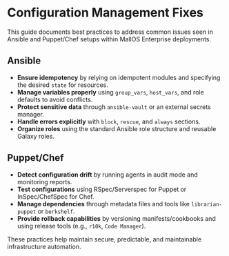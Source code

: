 # Configuration Management Fixes

This guide documents best practices to address common issues seen in Ansible and Puppet/Chef setups within MallOS Enterprise deployments.

## Ansible

- **Ensure idempotency** by relying on idempotent modules and specifying the desired `state` for resources.
- **Manage variables properly** using `group_vars`, `host_vars`, and role defaults to avoid conflicts.
- **Protect sensitive data** through `ansible-vault` or an external secrets manager.
- **Handle errors explicitly** with `block`, `rescue`, and `always` sections.
- **Organize roles** using the standard Ansible role structure and reusable Galaxy roles.

## Puppet/Chef

- **Detect configuration drift** by running agents in audit mode and monitoring reports.
- **Test configurations** using RSpec/Serverspec for Puppet or InSpec/ChefSpec for Chef.
- **Manage dependencies** through metadata files and tools like `librarian-puppet` or `berkshelf`.
- **Provide rollback capabilities** by versioning manifests/cookbooks and using release tools (e.g., `r10k`, `Code Manager`).

These practices help maintain secure, predictable, and maintainable infrastructure automation.
